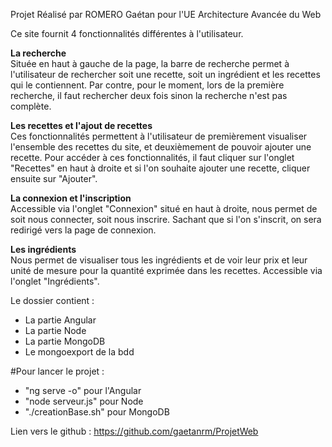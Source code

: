 Projet Réalisé par ROMERO Gaétan pour l'UE Architecture Avancée du Web

Ce site fournit 4 fonctionnalités différentes à l'utilisateur.

**La recherche**
<br/>
  Située en haut à gauche de la page, la barre de recherche permet à l'utilisateur de rechercher soit une recette, soit un ingrédient et les recettes qui le contiennent.
Par contre, pour le moment, lors de la première recherche, il faut rechercher deux fois sinon la recherche n'est pas complète.

**Les recettes et l'ajout de recettes**
<br/>
  Ces fonctionnalités permettent à l'utilisateur de premièrement visualiser l'ensemble des recettes du site, et deuxièmement de pouvoir ajouter une recette.
Pour accéder à ces fonctionnalités, il faut cliquer sur l'onglet "Recettes" en haut à droite et si l'on souhaite ajouter une recette, cliquer ensuite sur "Ajouter".

**La connexion et l'inscription**
<br/>
  Accessible via l'onglet "Connexion" situé en haut à droite, nous permet de soit nous connecter, soit nous inscrire.
Sachant que si l'on s'inscrit, on sera redirigé vers la page de connexion.

**Les ingrédients**
<br/>
  Nous permet de visualiser tous les ingrédients et de voir leur prix et leur unité de mesure pour la quantité exprimée dans les recettes.
Accessible via l'onglet "Ingrédients".


Le dossier contient :
  - La partie Angular
  - La partie Node
  - La partie MongoDB
  - Le mongoexport de la bdd


#Pour lancer le projet :
  - "ng serve -o" pour l'Angular
  - "node serveur.js" pour Node
  - "./creationBase.sh" pour MongoDB

Lien vers le github : https://github.com/gaetanrm/ProjetWeb
